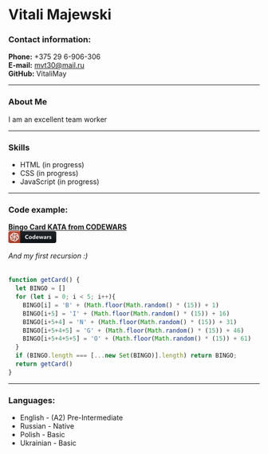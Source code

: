 # Vitali Majewski

### Contact information:
**Phone:** +375 29 6-906-306  
**E-mail:** mvt30@mail.ru  
**GitHub:** VitaliMay

----

### About Me
I am an excellent team worker  


----
### Skills
* HTML (in progress)<br>
* CSS (in progress)<br>
* JavaScript (in progress)<br>

----
### Code example:

[**Bingo Card KATA from CODEWARS**](https://www.codewars.com/kata/bingo-card)<br>
[![logo](/assets/svg/codewars_button_icon_151901.png)](https://www.codewars.com/kata/bingo-card)<br>

*And my first recursion :)*<br>

```javascript

function getCard() {
  let BINGO = []
  for (let i = 0; i < 5; i++){
    BINGO[i] = 'B' + (Math.floor(Math.random() * (15)) + 1)
    BINGO[i+5] = 'I' + (Math.floor(Math.random() * (15)) + 16)
    BINGO[i+5+4] = 'N' + (Math.floor(Math.random() * (15)) + 31)
    BINGO[i+5+4+5] = 'G' + (Math.floor(Math.random() * (15)) + 46)
    BINGO[i+5+4+5+5] = 'O' + (Math.floor(Math.random() * (15)) + 61)
  }
  if (BINGO.length === [...new Set(BINGO)].length) return BINGO;
  return getCard()
}

```

-----
### Languages:
* English - (A2) Pre-Intermediate
* Russian - Native
* Polish - Basic
* Ukrainian - Basic

